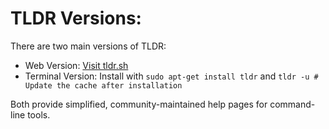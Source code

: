 # TLDR Versions:

There are two main versions of TLDR:

- Web Version: [Visit tldr.sh](https://tldr.inbrowser.app)
- Terminal Version: Install with `sudo apt-get install tldr` and `tldr -u # Update the cache after installation`

Both provide simplified, community-maintained help pages for command-line tools.
